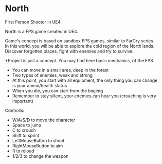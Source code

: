 # North
First Person Shooter in UE4

North is a FPS game created in UE4.

Game's concept is based on sandbox FPS games, similar to FarCry series.
In this world, you will be able to explore the cold region of the North lands.
Discover forgotten places, fight with enemies and try to survive.

*Project is just a concept. You may find here basic mechanics, of the FPS.
- You can move in a small area, deep in the forest
- Two types of enemies, weak and strong
- At this point, you start with all equipment, the only thing you can change is your ammo/health status
- When you die, you can start from the beginig
- Remember to stay sillent, your enemies can hear you (crouching is very important)

Controlls:
- W/A/S/D to move the character
- Space to jump
- C to crouch
- Shift to sprint
- LeftMouseButton to shoot
- RightMouseButton to aim
- R to reload
- 1/2/3 to change the weapon

